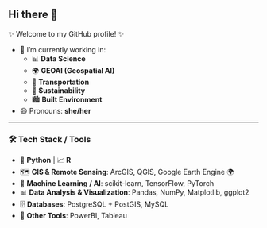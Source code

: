 ## Hi there 👋

✨ Welcome to my GitHub profile! ✨  

- 🌱 I’m currently working in:  
  - 📊 **Data Science**  
  - 🌍 **GEOAI (Geospatial AI)**  
  - 🚦 **Transportation**  
  - 🌱 **Sustainability**  
  - 🏙️ **Built Environment**  
- 😄 Pronouns: **she/her**  

---

### 🛠️ Tech Stack / Tools

- 🐍 **Python** | 📈 **R**
- 🗺️ **GIS & Remote Sensing**: ArcGIS, QGIS, Google Earth Engine 🌍  
- 🤖 **Machine Learning / AI**: scikit-learn, TensorFlow, PyTorch  
- 📊 **Data Analysis & Visualization**: Pandas, NumPy, Matplotlib, ggplot2  
- 🗄️ **Databases**: PostgreSQL + PostGIS, MySQL  
- 🔧 **Other Tools**: PowerBI, Tableau

